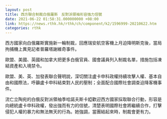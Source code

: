 ```yaml
---
layout: post
title: 西方聯合制裁白俄羅斯　反對派領袖形容強力信號
date: 2021-06-22 01:58:31.000000000 +08:00
link: https://news.rthk.hk/rthk/ch/component/k2/1596999-20210622.htm
categories: rthk
---
```


西方國家向白俄羅斯實施新一輪制裁，回應瑞安航空客機上月迫降明斯克後，當局拘捕機上異見記者普羅塔謝維奇事件。

歐盟、美國、英國和加拿大把更多白俄官員、國會議員列入制裁名單，措施包括凍結資產和入境禁令。

歐盟、美、英、加發表聯合聲明說，深切關注盧卡申科政權持續攻擊人權、基本自由和國際法，呼籲盧卡申科結束對人民的壓制；全面配合國際社會調查迫降客機事件。 

流亡立陶宛的白俄反對派領袖季哈諾夫斯卡婭歡迎西方國家採取聯合行動，形容是向總統盧卡申科政權，發出強而有力的信號，清楚表明國際社會將繼續合作，打擊侵犯人權的暴力和無法無天的行為。她強調，當團結起來時，制裁會更有力。
